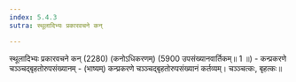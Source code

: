 ```yaml
---
index: 5.4.3
sutra: स्थूलादिभ्यः प्रकारवचने कन्

---
```

स्थूलादिभ्यः प्रकारवचने कन् (2280) (कनोऽधिकरणम्) (5900 उपसंख्यानवार्तिकम्॥ 1 ॥) - कन्प्रकरणे चञ्ञ्चद्बृहतोरुपसंख्यानम् - (भाष्यम्) कन्प्रकरणे चञ्ञ्चद्बृहतोरुपसंख्यानं कर्तव्यम्। चञ्ञ्चत्कः, बृहत्कः॥